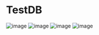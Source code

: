 # TestDB

![image](https://github.com/tv25/TestDB/assets/73279907/d4a5a1fb-3e7d-43db-bb89-dbdc659c0ff7)
![image](https://github.com/tv25/TestDB/assets/73279907/751acbda-0415-4496-ba2a-55de57fb6841)
![image](https://github.com/tv25/TestDB/assets/73279907/77117d60-e5f5-4b31-b9ae-a9ceb4161abd)
![image](https://github.com/tv25/TestDB/assets/73279907/e54bd48f-b3eb-471f-ab0b-ca75ecc2a853)




